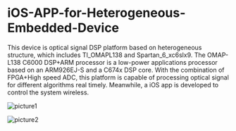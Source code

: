 # iOS-APP-for-Heterogeneous-Embedded-Device
This device is optical signal DSP platform based on heterogeneous structure, which includes TI_OMAPL138 and Spartan_6_xc6slx9. The OMAP-L138 C6000 DSP+ARM processor is a low-power applications processor based on an ARM926EJ-S and a C674x DSP core. With the combination of FPGA+High speed ADC, this platform is capable of processing optical signal for different algorithms real timely. Meanwhile, a iOS app is developed to control the system wireless. 

![picture1](https://user-images.githubusercontent.com/44279169/47262368-9e4b5280-d4ac-11e8-9e5c-6dbd50261d13.png)




![picture2](https://user-images.githubusercontent.com/44279169/47262370-a0adac80-d4ac-11e8-9f44-157f65b3e43f.png)
